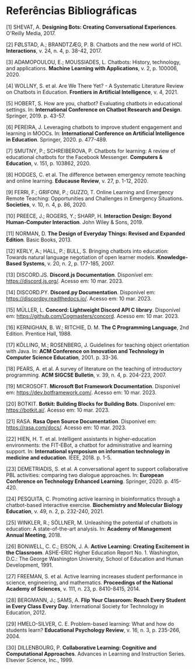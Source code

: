# Referências Bibliográficas

[1] SHEVAT, A. **Designing Bots: Creating Conversational Experiences**. O'Reilly Media, 2017.

[2] FØLSTAD, A.; BRANDTZÆG, P. B. Chatbots and the new world of HCI. **Interactions**, v. 24, n. 4, p. 38-42, 2017.

[3] ADAMOPOULOU, E.; MOUSSIADES, L. Chatbots: History, technology, and applications. **Machine Learning with Applications**, v. 2, p. 100006, 2020.

[4] WOLLNY, S. et al. Are We There Yet? - A Systematic Literature Review on Chatbots in Education. **Frontiers in Artificial Intelligence**, v. 4, 2021.

[5] HOBERT, S. How are you, chatbot? Evaluating chatbots in educational settings. In: **International Conference on Chatbot Research and Design**. Springer, 2019. p. 43-57.

[6] PEREIRA, J. Leveraging chatbots to improve student engagement and learning in MOOCs. In: **International Conference on Artificial Intelligence in Education**. Springer, 2020. p. 477-489.

[7] SMUTNY, P.; SCHREIBEROVA, P. Chatbots for learning: A review of educational chatbots for the Facebook Messenger. **Computers & Education**, v. 151, p. 103862, 2020.

[8] HODGES, C. et al. The difference between emergency remote teaching and online learning. **Educause Review**, v. 27, p. 1-12, 2020.

[9] FERRI, F.; GRIFONI, P.; GUZZO, T. Online Learning and Emergency Remote Teaching: Opportunities and Challenges in Emergency Situations. **Societies**, v. 10, n. 4, p. 86, 2020.

[10] PREECE, J.; ROGERS, Y.; SHARP, H. **Interaction Design: Beyond Human-Computer Interaction**. John Wiley & Sons, 2019.

[11] NORMAN, D. **The Design of Everyday Things: Revised and Expanded Edition**. Basic Books, 2013.

[12] KERLY, A.; HALL, P.; BULL, S. Bringing chatbots into education: Towards natural language negotiation of open learner models. **Knowledge-Based Systems**, v. 20, n. 2, p. 177-185, 2007.

[13] DISCORD.JS. **Discord.js Documentation**. Disponível em: https://discord.js.org/. Acesso em: 10 mar. 2023.

[14] DISCORD.PY. **Discord.py Documentation**. Disponível em: https://discordpy.readthedocs.io/. Acesso em: 10 mar. 2023.

[15] MÜLLER, L. **Concord: Lightweight Discord API C library**. Disponível em: https://github.com/Cogmasters/concord. Acesso em: 10 mar. 2023.

[16] KERNIGHAN, B. W.; RITCHIE, D. M. **The C Programming Language**, 2nd Edition. Prentice Hall, 1988.

[17] KÖLLING, M.; ROSENBERG, J. Guidelines for teaching object orientation with Java. In: **ACM Conference on Innovation and Technology in Computer Science Education**, 2001. p. 33-36.

[18] PEARS, A. et al. A survey of literature on the teaching of introductory programming. **ACM SIGCSE Bulletin**, v. 39, n. 4, p. 204-223, 2007.

[19] MICROSOFT. **Microsoft Bot Framework Documentation**. Disponível em: https://dev.botframework.com/. Acesso em: 10 mar. 2023.

[20] BOTKIT. **Botkit: Building Blocks for Building Bots**. Disponível em: https://botkit.ai/. Acesso em: 10 mar. 2023.

[21] RASA. **Rasa Open Source Documentation**. Disponível em: https://rasa.com/docs/. Acesso em: 10 mar. 2023.

[22] HIEN, H. T. et al. Intelligent assistants in higher-education environments: the FIT-EBot, a chatbot for administrative and learning support. In: **International symposium on information technology in medicine and education**. IEEE, 2018. p. 1-5.

[23] DEMETRIADIS, S. et al. A conversational agent to support collaborative PBL activities: comparing two dialogue approaches. In: **European Conference on Technology Enhanced Learning**. Springer, 2020. p. 415-420.

[24] PESQUITA, C. Promoting active learning in bioinformatics through a chatbot-based interactive exercise. **Biochemistry and Molecular Biology Education**, v. 49, n. 2, p. 232-240, 2021.

[25] WINKLER, R.; SÖLLNER, M. Unleashing the potential of chatbots in education: A state-of-the-art analysis. In: **Academy of Management Annual Meeting**, 2018.

[26] BONWELL, C. C.; EISON, J. A. **Active Learning: Creating Excitement in the Classroom**. ASHE-ERIC Higher Education Report No. 1. Washington, D.C.: The George Washington University, School of Education and Human Development, 1991.

[27] FREEMAN, S. et al. Active learning increases student performance in science, engineering, and mathematics. **Proceedings of the National Academy of Sciences**, v. 111, n. 23, p. 8410-8415, 2014.

[28] BERGMANN, J.; SAMS, A. **Flip Your Classroom: Reach Every Student in Every Class Every Day**. International Society for Technology in Education, 2012.

[29] HMELO-SILVER, C. E. Problem-based learning: What and how do students learn? **Educational Psychology Review**, v. 16, n. 3, p. 235-266, 2004.

[30] DILLENBOURG, P. **Collaborative Learning: Cognitive and Computational Approaches**. Advances in Learning and Instruction Series. Elsevier Science, Inc., 1999.
